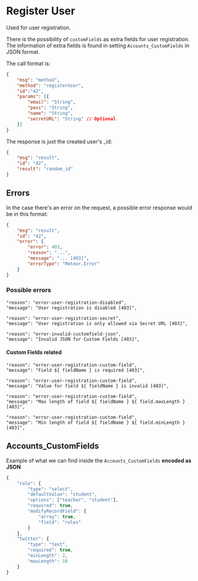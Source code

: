 # Register User

Used for user registration.

There is the possibility of `customFields` as extra fields for user registration. The information of extra fields is found in setting `Accounts_CustomFields` in JSON format.

The call format is:

```json
{
    "msg": "method",
    "method": "registerUser",
    "id":"42",
    "params": [{
        "email": "String",
        "pass": "String",
        "name": "String",
        "secretURL": "String" // Optional
    }]
}
```

The response is just the created user's _id:

```json
{
    "msg": "result",
    "id": "42",
    "result": "random_id"
}
```

## Errors

In the case there's an error on the request, a possible error response would be in this format:

```json
{
    "msg": "result",
    "id": "42",
    "error": {
        "error": 403,
        "reason": "...",
        "message": "... [403]",
        "errorType": "Meteor.Error"
    }
}
```

### Possible errors

```
"reason": "error-user-registration-disabled",
"message": "User registration is disabled [403]",
```

```
"reason": "error-user-registration-secret",
"message": "User registration is only allowed via Secret URL [403]",
```

```
"reason": "error-invalid-customfield-json",
"message": "Invalid JSON for Custom Fields [403]",
```

#### Custom Fields related

```
"reason": "error-user-registration-custom-field",
"message": "Field ${ fieldName } is required [403]",
```

```
"reason": "error-user-registration-custom-field",
"message": "Value for field ${ fieldName } is invalid [403]",
```

```
"reason": "error-user-registration-custom-field",
"message": "Max length of field ${ fieldName } ${ field.maxLength } [403]",
```

```
"reason": "error-user-registration-custom-field",
"message": "Min length of field ${ fieldName } ${ field.minLength } [403]",
```

## Accounts_CustomFields

Example of what we can find inside the `Accounts_CustomFields` **encoded as JSON**

```javascript
{
    "role": {
        "type": "select",
        "defaultValue": "student",
        "options": ["teacher", "student"],
        "required": true,
        "modifyRecordField": {
            "array": true,
            "field": "roles"
        }
    },
    "twitter": {
        "type": "text",
        "required": true,
        "minLength": 2,
        "maxLength": 10
    }
}
```
